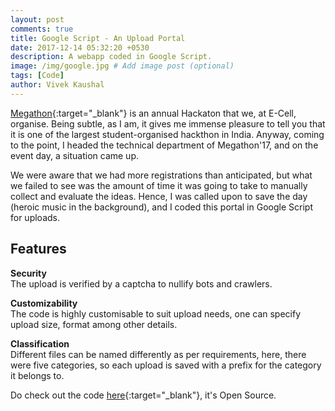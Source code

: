 ```yaml
---
layout: post
comments: true
title: Google Script - An Upload Portal
date: 2017-12-14 05:32:20 +0530
description: A webapp coded in Google Script.
image: /img/google.jpg # Add image post (optional)
tags: [Code]
author: Vivek Kaushal
---
```


[Megathon][megathon]{:target="_blank"} is an annual Hackaton that we, at E-Cell, organise. Being subtle, as I am, it gives me immense pleasure to tell you that it is one of the largest student-organised hackthon in India. Anyway, coming to the point, I headed the technical department of Megathon'17, and on the event day, a situation came up.

We were aware that we had more registrations than anticipated, but what we failed to see was the amount of time it was going to take to manually collect and evaluate the ideas. Hence, I was called upon to save the day (heroic music in the background), and I coded this portal in Google Script for uploads.

## Features

**Security**  
The upload is verified by a captcha to nullify bots and crawlers.

**Customizability**  
The code is highly customisable to suit upload needs, one can specify upload size, format among other details.

**Classification**  
Different files can be named differently as per requirements, here, there were five categories, so each upload is saved with a prefix for the category it belongs to.

Do check out the code [here][github]{:target="_blank"}, it's Open Source.

[github]: https://github.com/kaushalvivek/GSUploader
[megathon]: http://www.megathon.tech